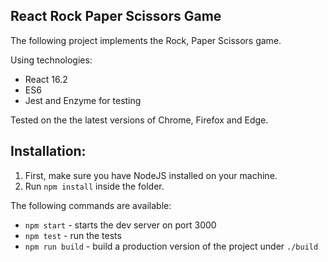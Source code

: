 ## React Rock Paper Scissors Game

The following project implements the Rock, Paper Scissors game.

Using technologies:

- React 16.2
- ES6
- Jest and Enzyme for testing

Tested on the the latest versions of Chrome, Firefox and Edge.

## Installation:

1. First, make sure you have NodeJS installed on your machine.
2. Run `npm install` inside the folder.

The following commands are available:

- `npm start` - starts the dev server on port 3000
- `npm test` - run the tests
- `npm run build` - build a production version of the project under `./build`